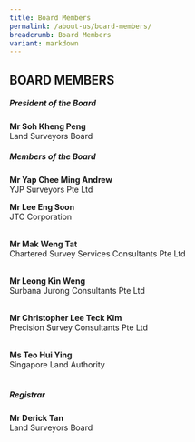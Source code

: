 ```yaml
---
title: Board Members
permalink: /about-us/board-members/
breadcrumb: Board Members
variant: markdown
---
```

## BOARD MEMBERS

##### **President of the Board**
**Mr Soh Kheng Peng** <br>
Land Surveyors Board
<br>

##### **Members of the Board**
**Mr Yap Chee Ming Andrew** <br>
YJP Surveyors Pte Ltd 
<br>

**Mr Lee Eng Soon** <br>
JTC Corporation <br> 
<br>

**Mr Mak Weng Tat** <br>
Chartered Survey Services Consultants Pte Ltd<br>
<br>

**Mr Leong Kin Weng** <br>
Surbana Jurong Consultants Pte Ltd <br> 
<br>

**Mr Christopher Lee Teck Kim**  <br>
Precision Survey Consultants Pte Ltd <br> 
<br>

**Ms Teo Hui Ying** <br>
 Singapore Land Authority <br>
<br> 

##### **Registrar**

**Mr Derick Tan** <br> 
Land Surveyors Board
<br>